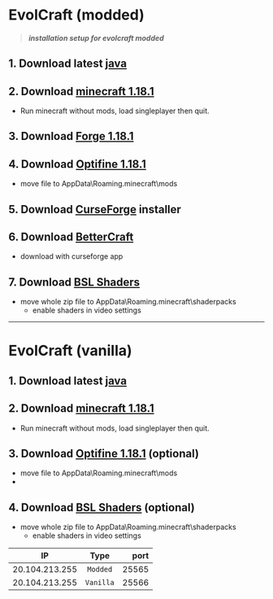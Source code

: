 # EvolCraft (modded)
> ##### installation setup for evolcraft modded

## 1. Download latest [java](https://www.java.com/download/ie_manual.jsp)

## 2. Download [minecraft 1.18.1](https://www.minecraft.net/fr-fr/get-minecraft)
 - Run minecraft without mods, load singleplayer then quit.

## 3. Download [Forge 1.18.1](https://files.minecraftforge.net/net/minecraftforge/forge/)

## 4. Download [Optifine 1.18.1](https://optifine.net/downloads)
- move file to AppData\Roaming\.minecraft\mods

## 5. Download [CurseForge](https://download.curseforge.com/) installer

## 6. Download [BetterCraft](https://www.curseforge.com/minecraft/modpacks/better-minecraft-modpack-new)
- download with curseforge app

## 7. Download [BSL Shaders](https://resourcepack.net/bsl-shaders/)
   - move whole zip file to AppData\Roaming\.minecraft\shaderpacks
     - enable shaders in video settings
 
---

# EvolCraft (vanilla)
## 1. Download latest [java](https://www.java.com/download/ie_manual.jsp)

## 2. Download [minecraft 1.18.1](https://www.minecraft.net/fr-fr/get-minecraft)
 - Run minecraft without mods, load singleplayer then quit.

## 3. Download [Optifine 1.18.1](https://optifine.net/downloads) (optional)
- move file to AppData\Roaming\.minecraft\mods
- 
## 4. Download [BSL Shaders](https://resourcepack.net/bsl-shaders/) (optional)
   - move whole zip file to AppData\Roaming\.minecraft\shaderpacks
     - enable shaders in video settings


| IP             | Type          | port  |
| -------------  |:-------------:| -----:|
| 20.104.213.255 | `Modded`      | 25565 |
| 20.104.213.255 | `Vanilla`     | 25566 |
